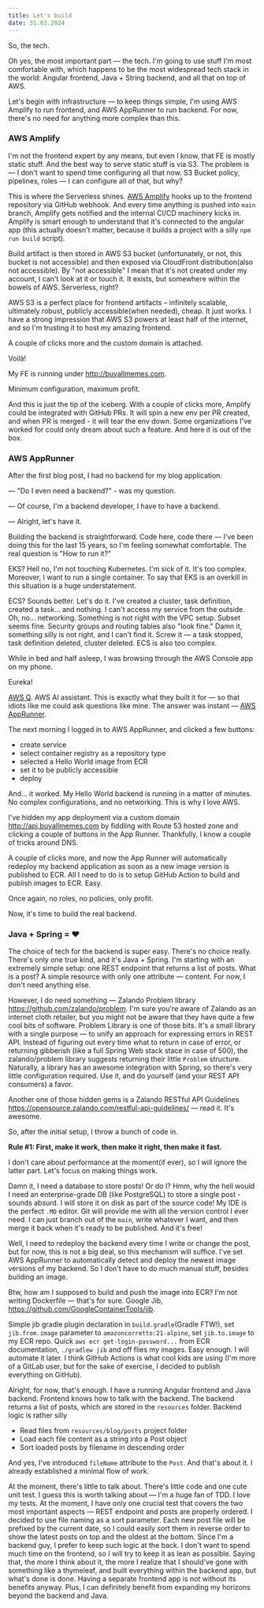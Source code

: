 ```yaml
---
title: Let's build
date: 31.03.2024
---
```


So, the tech.

Oh yes, the most important part — the tech.
I'm going to use stuff I'm most comfortable with, which happens to be the most widespread tech stack in the world:
Angular frontend, Java + String backend, and all that on top of AWS.

Let's begin with infrastructure — to keep things simple, I'm using AWS Amplify to run frontend, and AWS AppRunner to run
backend.
For now, there's no need for anything more complex than this.

### AWS Amplify

I'm not the frontend expert by any means, but even I know, that FE is mostly static stuff.
And the best way to serve static stuff is via S3.
The problem is — I don't want to spend time configuring all that now.
S3 Bucket policy, pipelines, roles — I can configure all of that, but why?

This is where the Serverless shines.
[AWS Amplify](https://aws.amazon.com/amplify/) hooks up to the frontend repository via GitHub webhook.
And every time anything is pushed into `main` branch, Amplify gets notified and the internal CI/CD machinery kicks in.
Amplify is smart enough to understand that it's connected to the angular app (this actually doesn't matter,
because it builds a project with a silly `npm run build` script).

Build artifact is then stored in AWS S3 bucket
(unfortunately, or not, this bucket is not accessible)
and then exposed via CloudFront distribution(also not accessible).
By "not accessible" I mean that it's not created under my account, I can't look at it or touch it.
It exists, but somewhere within the bowels of AWS.
Serverless, right?

AWS S3 is a perfect place for frontend artifacts – infinitely scalable, ultimately robust, publicly accessible(when
needed), cheap.
It just works.
I have a strong impression that AWS S3 powers at least half of the internet,
and so I'm trusting it to host my amazing frontend.

A couple of clicks more and the custom domain is attached.

Voilà!

My FE is running under http://buyallmemes.com.

Minimum configuration, maximum profit.

And this is just the tip of the iceberg.
With a couple of clicks more, Amplify could be integrated with GitHub PRs.
It will spin a new env per PR created, and when PR is merged - it will tear the env down.
Some organizations I've worked for could only dream about such a feature.
And here it is out of the box.

### AWS AppRunner

After the first blog post, I had no backend for my blog application.

— "Do I even need a backend?" - was my question.

— Of course, I'm a backend developer, I have to have a backend.

— Alright, let's have it.

Building the backend is straightforward.
Code here, code there — I've been doing this for the last 15 years, so I'm feeling somewhat comfortable.
The real question is "How to run it?"

EKS?
Hell no, I'm not touching Kubernetes.
I'm sick of it.
It's too complex.
Moreover, I want to run a single container.
To say that EKS is an overkill in this situation is a huge understatement.

ECS?
Sounds better.
Let's do it.
I've created a cluster, task definition, created a task... and nothing.
I can't access my service from the outside.
Oh, no... networking.
Something is not right with the VPC setup.
Subset seems fine.
Security groups and routing tables also "look fine."
Damn it, something silly is not right, and I can't find it.
Screw it — a task stopped, task definition deleted, cluster deleted.
ECS is also too complex.

While in bed and half asleep, I was browsing through the AWS Console app on my phone.

Eureka!

[AWS Q](https://aws.amazon.com/q/). AWS AI assistant.
This is exactly what they built it for — so that idiots like me could ask questions like mine.
The answer was instant — [AWS AppRunner](https://aws.amazon.com/apprunner/).

The next morning I logged in to AWS AppRunner, and clicked a few buttons:

- create service
- select container registry as a repository type
- selected a Hello World image from ECR
- set it to be publicly accessible
- deploy

And... it worked.
My Hello World backend is running in a matter of minutes.
No complex configurations, and no networking.
This is why I love AWS.

I've hidden my app deployment via a custom domain http://api.buyallmemes.com by fiddling with Route 53 hosted zone
and clicking a couple of buttons in the App Runner.
Thankfully, I know a couple of tricks around DNS.

A couple of clicks more,
and now the App Runner will automatically redeploy my backend application as soon
as a new image version is published to ECR.
All I need to do is to setup GitHub Action to build and publish images to ECR.
Easy.

Once again, no roles, no policies, only profit.

Now, it's time to build the real backend.

### Java + Spring = ❤️

The choice of tech for the backend is super easy.
There's no choice really.
There's only one true kind, and it's Java + Spring.
I'm starting with an extremely simple setup: one REST endpoint that returns a list of posts.
What is a post?
A simple resource with only one attribute — content.
For now, I don't need anything else.

However, I do need something — Zalando Problem library https://github.com/zalando/problem.
I'm sure you're aware of Zalando as an internet cloth retailer, but you might not be aware that they have quite a few
cool bits of software.
Problem Library is one of those bits.
It's a small library with a single purpose — to unify an approach for expressing errors in REST API.
Instead of figuring out every time what to return in case of error,
or returning gibberish (like a full Spring Web stack stace in case of 500),
the zalando/problem library suggests returning their little `Problem` structure.
Naturally, a library has an awesome integration with Spring, so there's very little configuration required.
Use it, and do yourself (and your REST API consumers) a favor.

Another one of those hidden gems is a Zalando RESTful API
Guidelines https://opensource.zalando.com/restful-api-guidelines/ — read it.
It's awesome.

So, after the initial setup, I throw a bunch of code in.

**Rule #1: First, make it work, then make it right, then make it fast.**

I don't care about performance at the moment(if ever), so I will ignore the latter part.
Let's focus on making things work.

Damn it, I need a database to store posts!
Or do I?
Hmm, why the hell would I need an enterprise-grade DB (like PostgreSQL) to store a single post - sounds absurd.
I will store it on disk as part of the source code!
My IDE is the perfect `.MD` editor.
Git will provide me with all the version control I ever need.
I can just branch out of the `main`, write whatever I want, and then merge it back when it's ready to be published.
And it's free!

Well, I need to redeploy the backend every time I write or change the post,
but for now, this is not a big deal, so this mechanism will suffice.
I've set AWS AppRunner to automatically detect and deploy the newest image versions of my backend.
So I don't have to do much manual stuff, besides building an image.

Btw, how am I supposed to build and push the image into ECR?
I'm not writing Dockerfile — that's for sure.
Google Jib, https://github.com/GoogleContainerTools/jib.

Simple jib gradle plugin declaration in `build.gradle`(Gradle FTW!),
set `jib.from.image` parameter to `amazoncorretto:21-alpine`, set `jib.to.image` to my ECR repo.
Quick `aws ecr get-login-password...` from ECR documentation, `./gradlew jib` and off flies my images.
Easy enough.
I will automate it later.
I think GitHub Actions is what cool kids are using (I'm more of a GitLab user,
but for the sake of exercise, I decided to publish everything on GitHub).

Alright, for now, that's enough.
I have a running Angular frontend and Java backend.
Frontend knows how to talk with the backend.
The backend returns a list of posts, which are stored in the `resources` folder.
Backend logic is rather silly

- Read files from `resources/blog/posts` project folder
- Load each file content as a string into a Post object
- Sort loaded posts by filename in descending order

And yes, I've introduced `fileName` attribute to the `Post`.
And that's about it.
I already established a minimal flow of work.

At the moment, there's little to talk about.
There's little code and one cute unit test.
I guess this is worth talking about — I'm a huge fan of TDD.
I love my tests.
At the moment, I have only one crucial test that covers the two most important aspects — REST endpoint and posts
are properly ordered.
I decided to use file naming as a sort parameter.
Each new post file will be prefixed by the current date,
so I could easily sort them in reverse order to show the latest posts on top and the oldest at the bottom.
Since I'm a backend guy, I prefer to keep such logic at the back.
I don't want to spend much time on the frontend, so I will try to keep it as lean as possible.
Saying that, the more I think about it, the more I realize that I should've gone with something like a thymeleaf,
and built everything within the backend app, but what's done is done.
Having a separate frontend app is not without its benefits anyway.
Plus, I can definitely benefit from expanding my horizons beyond the backend and Java.
